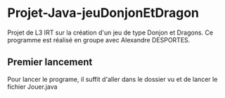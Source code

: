 # Projet-Java-jeuDonjonEtDragon
Projet de L3 IRT sur la création d'un jeu de type Donjon et Dragons. Ce programme est réalisé en groupe avec Alexandre DESPORTES.


## Premier lancement

Pour lancer le programe,  il suffit d'aller dans le dossier vu et de lancer le fichier Jouer.java

